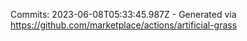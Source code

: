 Commits: 2023-06-08T05:33:45.987Z - Generated via https://github.com/marketplace/actions/artificial-grass
<br>
